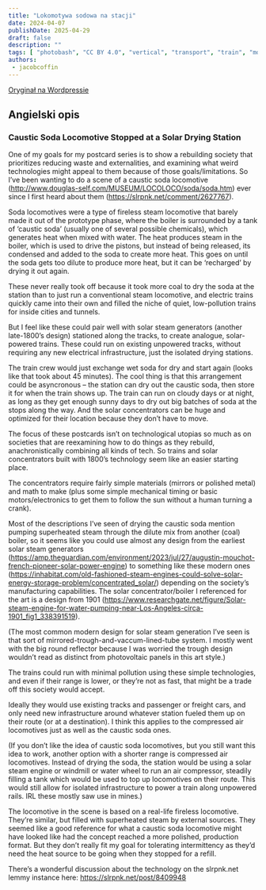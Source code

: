 ```yaml
---
title: "Lokomotywa sodowa na stacji"
date: 2024-04-07
publishDate: 2025-04-29
draft: false
description: ""
tags: [ "photobash", "CC BY 4.0", "vertical", "transport", "train", "mountains"]
authors:
 - jacobcoffin
---
```


[Oryginał na Wordpressie](https://jacobcoffinwrites.wordpress.com/2024/04/07/caustic-soda-locomotive-stopped-at-a-solar-drying-station/)

## Angielski opis

### Caustic Soda Locomotive Stopped at a Solar Drying Station

One of my goals for my postcard series is to show a rebuilding society that prioritizes reducing waste and externalities, and examining what weird technologies might appeal to them because of those goals/limitations. So I’ve been wanting to do a scene of a caustic soda locomotive (http://www.douglas-self.com/MUSEUM/LOCOLOCO/soda/soda.htm) ever since I first heard about them (https://slrpnk.net/comment/2627767).

Soda locomotives were a type of fireless steam locomotive that barely made it out of the prototype phase, where the boiler is surrounded by a tank of ‘caustic soda’ (usually one of several possible chemicals), which generates heat when mixed with water. The heat produces steam in the boiler, which is used to drive the pistons, but instead of being released, its condensed and added to the soda to create more heat. This goes on until the soda gets too dilute to produce more heat, but it can be ‘recharged’ by drying it out again.

These never really took off because it took more coal to dry the soda at the station than to just run a conventional steam locomotive, and electric trains quickly came into their own and filled the niche of quiet, low-pollution trains for inside cities and tunnels.

But I feel like these could pair well with solar steam generators (another late-1800’s design) stationed along the tracks, to create analogue, solar-powered trains. These could run on existing unpowered tracks, without requiring any new electrical infrastructure, just the isolated drying stations.

The train crew would just exchange wet soda for dry and start again (looks like that took about 45 minutes). The cool thing is that this arrangement could be asyncronous – the station can dry out the caustic soda, then store it for when the train shows up. The train can run on cloudy days or at night, as long as they get enough sunny days to dry out big batches of soda at the stops along the way. And the solar concentrators can be huge and optimized for their location because they don’t have to move.

The focus of these postcards isn’t on technological utopias so much as on societies that are reexamining how to do things as they rebuild, anachronistically combining all kinds of tech. So trains and solar concentrators built with 1800’s technology seem like an easier starting place.

The concentrators require fairly simple materials (mirrors or polished metal) and math to make (plus some simple mechanical timing or basic motors/electronics to get them to follow the sun without a human turning a crank).

Most of the descriptions I’ve seen of drying the caustic soda mention pumping superheated steam through the dilute mix from another (coal) boiler, so it seems like you could use almost any design from the earliest solar steam generators (https://amp.theguardian.com/environment/2023/jul/27/augustin-mouchot-french-pioneer-solar-power-engine) to something like these modern ones (https://inhabitat.com/old-fashioned-steam-engines-could-solve-solar-energy-storage-problem/concentrated_solar/) depending on the society’s manufacturing capabilities. The solar concentrator/boiler I referenced for the art is a design from 1901 (https://www.researchgate.net/figure/Solar-steam-engine-for-water-pumping-near-Los-Angeles-circa-1901_fig1_338391519).

(The most common modern design for solar steam generation I’ve seen is that sort of mirrored-trough-and-vaccum-lined-tube system. I mostly went with the big round reflector because I was worried the trough design wouldn’t read as distinct from photovoltaic panels in this art style.)

The trains could run with minimal pollution using these simple technologies, and even if their range is lower, or they’re not as fast, that might be a trade off this society would accept.

Ideally they would use existing tracks and passenger or freight cars, and only need new infrastructure around whatever station fueled them up on their route (or at a destination). I think this applies to the compressed air locomotives just as well as the caustic soda ones.

(If you don’t like the idea of caustic soda locomotives, but you still want this idea to work, another option with a shorter range is compressed air locomotives. Instead of drying the soda, the station would be using a solar steam engine or windmill or water wheel to run an air compressor, steadily filling a tank which would be used to top up locomotives on their route. This would still allow for isolated infrastructure to power a train along unpowered rails. IRL these mostly saw use in mines.)

The locomotive in the scene is based on a real-life fireless locomotive. They’re similar, but filled with superheated steam by external sources. They seemed like a good reference for what a caustic soda locomotive might have looked like had the concept reached a more polished, production format. But they don’t really fit my goal for tolerating intermittency as they’d need the heat source to be going when they stopped for a refill.

There’s a wonderful discussion about the technology on the slrpnk.net lemmy instance here: https://slrpnk.net/post/8409948